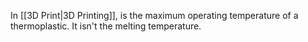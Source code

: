In [[3D Print|3D Printing]], is the maximum operating temperature of a thermoplastic.
It isn't the melting temperature. 
